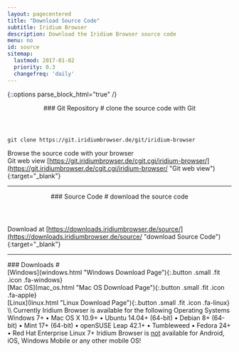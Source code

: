 ```yaml
---
layout: pagecentered
title: "Download Source Code"
subtitle: Iridium Browser
description: Download the Iridium Browser source code
menu: no
id: source
sitemap:
  lastmod: 2017-01-02
  priority: 0.3
  changefreq: 'daily'
---
```


{::options parse_block_html="true" /}
<div class="icon dl fa-github"></div>
<header>
### Git Repository #
clone the source code with Git
</header>

	git clone https://git.iridiumbrowser.de/git/iridium-browser

Browse the source code with your browser  
Git web view
[https://git.iridiumbrowser.de/cgit.cgi/iridium-browser/](https://git.iridiumbrowser.de/cgit.cgi/iridium-browser/ "Git web view"){:target="_blank"}

---

<div class="icon dl fa-code"></div>
<header>
### Source Code #
download the source code
</header>

Download at [https://downloads.iridiumbrowser.de/source/](https://downloads.iridiumbrowser.de/source/ "download Source Code"){:target="_blank"}

---

<div class="container 75%">
<div class="row">
<div class="12u$ align-center">
### Downloads #
</div>
<div class="4u 12u$(small)">
[Windows](windows.html "Windows Download Page"){:.button .small .fit .icon .fa-windows}
</div>
<div class="4u 12u$(small)">
[Mac OS](mac_os.html "Mac OS Download Page"){:.button .small .fit .icon .fa-apple}
</div>
<div class="4u 12u$(small)">
[Linux](linux.html "Linux Download Page"){:.button .small .fit .icon .fa-linux}
</div>
</div></div>
\\
Currently Iridium Browser is available for the following Operating Systems     
<span class="os-text">
Windows 7+ &#8226; 
 Mac OS X 10.9+ &#8226; 
 Ubuntu 14.04+ (64-bit) &#8226; 
 Debian 8+ (64-bit) &#8226; 
 Mint 17+ (64-bit) &#8226;
 openSUSE Leap 42.1+ &#8226; Tumbleweed
 &#8226; Fedora 24+ &#8226; Red Hat Enterprise Linux 7+</span>      
<span class="fa fa-warning"></span> Iridium Browser is <u>not</u> available for Android, iOS, Windows Mobile or any other mobile OS!
